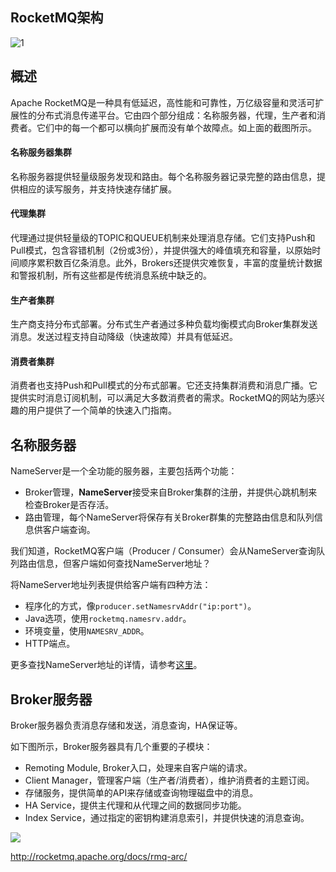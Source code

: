 ## RocketMQ架构

![1][1]

## 概述

Apache RocketMQ是一种具有低延迟，高性能和可靠性，万亿级容量和灵活可扩展性的分布式消息传递平台。它由四个部分组成：名称服务器，代理，生产者和消费者。它们中的每一个都可以横向扩展而没有单个故障点。如上面的截图所示。

#### 名称服务器集群

名称服务器提供轻量级服务发现和路由。每个名称服务器记录完整的路由信息，提供相应的读写服务，并支持快速存储扩展。

#### 代理集群

代理通过提供轻量级的TOPIC和QUEUE机制来处理消息存储。它们支持Push和Pull模式，包含容错机制（2份或3份），并提供强大的峰值填充和容量，以原始时间顺序累积数百亿条消息。此外，Brokers还提供灾难恢复，丰富的度量统计数据和警报机制，所有这些都是传统消息系统中缺乏的。

#### 生产者集群

生产商支持分布式部署。分布式生产者通过多种负载均衡模式向Broker集群发送消息。发送过程支持自动降级（快速故障）并具有低延迟。

#### 消费者集群

消费者也支持Push和Pull模式的分布式部署。它还支持集群消费和消息广播。它提供实时消息订阅机制，可以满足大多数消费者的需求。RocketMQ的网站为感兴趣的用户提供了一个简单的快速入门指南。

## 名称服务器

NameServer是一个全功能的服务器，主要包括两个功能：

- Broker管理，**NameServer**接受来自Broker集群的注册，并提供心跳机制来检查Broker是否存活。
- 路由管理，每个NameServer将保存有关Broker群集的完整路由信息和队列信息供客户端查询。

我们知道，RocketMQ客户端（Producer / Consumer）会从NameServer查询队列路由信息，但客户端如何查找NameServer地址？

将NameServer地址列表提供给客户端有四种方法：

- 程序化的方式，像`producer.setNamesrvAddr("ip:port")`。
- Java选项，使用`rocketmq.namesrv.addr`。
- 环境变量，使用`NAMESRV_ADDR`。
- HTTP端点。

更多查找NameServer地址的详情，请参考[这里][2]。

## Broker服务器

Broker服务器负责消息存储和发送，消息查询，HA保证等。

如下图所示，Broker服务器具有几个重要的子模块：

- Remoting Module, Broker入口，处理来自客户端的请求。
- Client Manager，管理客户端（生产者/消费者），维护消费者的主题订阅。
- 存储服务，提供简单的API来存储或查询物理磁盘中的消息。
- HA Service，提供主代理和从代理之间的数据同步功能。
- Index Service，通过指定的密钥构建消息索引，并提供快速的消息查询。

![][3]

[1]: http://onmer39jj.bkt.clouddn.com/17-10-23/7464803.jpg
[2]: http://rocketmq.apache.org/rocketmq/four-methods-to-feed-name-server-address-list/
[3]: http://onmer39jj.bkt.clouddn.com/17-10-23/31654075.jpg

http://rocketmq.apache.org/docs/rmq-arc/